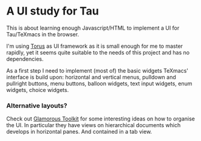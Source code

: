 # A UI study for Tau

This is about learning enough Javascript/HTML to implement a UI for Tau/TeXmacs in the browser.

I'm using [Torus](https://github.com/thesephist/torus) as UI framework as it is small enough for me to master rapidly, yet it seems quite suitable to the needs of this project and has no dependencies. 

As a first step I need to implement (most of) the basic widgets TeXmacs' interface is build upon: horizontal and vertical menus, pulldown and pullright buttons, menu buttons, balloon widgets, text input widgets, enum widgets, choice widgets.

### Alternative layouts?

Check out [Glamorous Toolkit](https://github.com/feenkcom/gtoolkit) for some interesting ideas on how to organise the UI. In particular they have views on hierarchical documents which develops in horizontal panes. And contained in a tab view.
